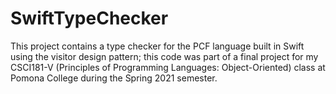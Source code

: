 # SwiftTypeChecker
This project contains a type checker for the PCF language built in Swift using the visitor design pattern; this code was part of a final project for my CSCI181-V (Principles of Programming Languages: Object-Oriented) class at Pomona College during the Spring 2021 semester.
